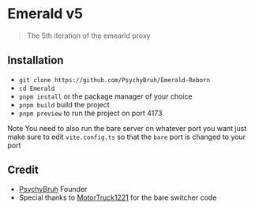 # Emerald v5

> The 5th iteration of the emearld proxy

## Installation

- `git clone https://github.com/PsychyBruh/Emerald-Reborn`
- `cd Emerald`
- `pnpm install` or the package manager of your choice
- `pnpm build` build the project
- `pnpm preview` to run the project on port 4173

Note You need to also run the bare server on whatever port you want just make sure to edit `vite.config.ts` so that the `bare` port is changed to your port

## Credit

- [PsychyBruh](https://github.com/PsychyBruh) Founder
- Special thanks to [MotorTruck1221](https://github.com/MotorTruck1221) for the bare switcher code
